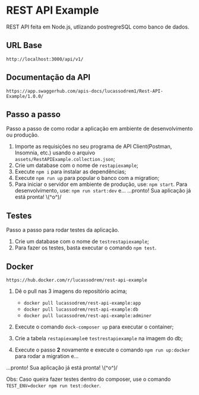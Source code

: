 # REST API Example

REST API feita em Node.js, utlizando postregreSQL como banco de dados.

## URL Base

`http://localhost:3000/api/v1/`

## Documentação da API

`https://app.swaggerhub.com/apis-docs/lucassodrem1/Rest-API-Example/1.0.0/`

## Passo a passo

Passo a passo de como rodar a aplicação em ambiente de desenvolvimento ou produção.

1. Importe as requisições no seu programa de API Client(Postman, Insomnia, etc.) usando o arquivo `assets/RestAPIExample.collection.json`;
2. Crie um database com o nome de `restapiexample`;
3. Execute `npm i` para instalar as dependências;
4. Execute `npm run up` para popular o banco com a migration;
5. Para iniciar o servidor em ambiente de produção, use: `npm start`. Para desenvolvimento, use: `npm run start:dev` e...
   ...pronto! Sua aplicação já está pronta! \\(^o^)/

## Testes

Passo a passo para rodar testes da aplicação.

1. Crie um database com o nome de `testrestapiexample`;
2. Para fazer os testes, basta executar o comando `npm test`.

## Docker

`https://hub.docker.com/r/lucassodrem/rest-api-example`

1. Dê o pull nas 3 imagens do repositório acima;

   - `docker pull lucassodrem/rest-api-example:app`
   - `docker pull lucassodrem/rest-api-example:db`
   - `docker pull lucassodrem/rest-api-example:adminer`

2. Execute o comando `dock-composer up` para executar o container;
3. Crie a tabela `restapiexample`e `testrestapiexample` na imagem do db;
4. Execute o passo **2** novamente e execute o comando `npm run up:docker` para rodar a migration e...

...pronto! Sua aplicação já está pronta! \\(^o^)/

Obs: Caso queira fazer testes dentro do composer, use o comando `TEST_ENV=docker npm run test:docker`.
